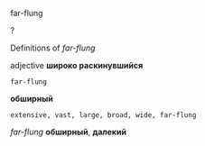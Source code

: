far-flung

?


Definitions of _far-flung_

adjective
**широко раскинувшийся**

    far-flung
**обширный**

    extensive, vast, large, broad, wide, far-flung

_far-flung_
**обширный**, **далекий**